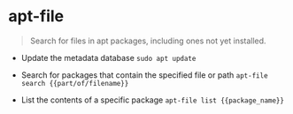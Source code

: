 # apt-file
> Search for files in apt packages, including ones not yet installed.

- Update the metadata database
`sudo apt update`

- Search for packages that contain the specified file or path
`apt-file search {{part/of/filename}}`

- List the contents of a specific package
`apt-file list {{package_name}}`
